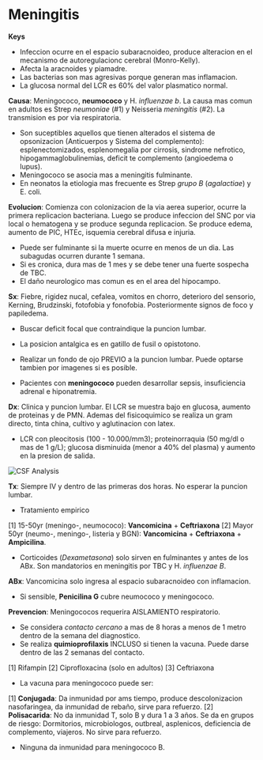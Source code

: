 # Meningitis

**Keys**

- Infeccion ocurre en el espacio subaracnoideo, produce alteracion en el mecanismo de autoregulacionc cerebral (Monro-Kelly).
- Afecta la aracnoides y piamadre.
- Las bacterias son mas agresivas porque generan mas inflamacion.
- La glucosa normal del LCR es 60% del valor plasmatico normal.

**Causa**: Meningococo, **neumococo** y H. *influenzae b*. La causa mas comun en adultos es Strep *neumoniae* (#1) y Neisseria *meningitis* (#2). La transmision es por via respiratoria.

- Son suceptibles aquellos que tienen alterados el sistema de opsonizacion (Anticuerpos y Sistema del complemento): esplenectomizados, esplenomegalia por cirrosis, sindrome nefrotico, hipogammaglobulinemias, deficit te complemento (angioedema o lupus).
- Meningococo se asocia mas a meningitis fulminante.
- En neonatos la etiologia mas frecuente es Strep *grupo B* (*agalactiae*) y E. coli.

**Evolucion**: Comienza con colonizacion de la via aerea superior, ocurre la primera replicacion bacteriana. Luego se produce infeccion del SNC por via local o hematogena y se produce segunda replicacion. Se produce edema, aumento de PIC, HTEc, isquemia cerebral difusa e injuria.

- Puede ser fulminante si la muerte ocurre en menos de un dia. Las subagudas ocurren durante 1 semana.
- Si es cronica, dura mas de 1 mes y se debe tener una fuerte sospecha de TBC.
- El daño neurologico mas comun es en el area del hipocampo.

**Sx**: Fiebre, rigidez nucal, cefalea, vomitos en chorro, deterioro del sensorio, Kerning, Brudzinski, fotofobia y fonofobia. Posteriormente signos de foco y papiledema.

- Buscar deficit focal que contraindique la puncion lumbar.
- La posicion antalgica es en gatillo de fusil o opistotono.
- Realizar un fondo de ojo PREVIO a la puncion lumbar. Puede optarse tambien por imagenes si es posible.

- Pacientes con **meningococo** pueden desarrollar sepsis, insuficiencia adrenal e hiponatremia.

**Dx**: Clinica y puncion lumbar. El LCR se muestra bajo en glucosa, aumento de proteinas y de PMN. Ademas del fisicoquimico se realiza un gram directo, tinta china, cultivo y aglutinacion con latex.

- LCR con pleocitosis (100 - 10.000/mm3); proteinorraquia (50 mg/dl o mas de 1 g/L); glucosa disminuida (menor a 40% del plasma) y aumento en la presion de salida.

![CSF Analysis](/img/csf_analysis.jpg)

**Tx**: Siempre IV y dentro de las primeras dos horas. No esperar la puncion lumbar.

- Tratamiento empirico

[1] 15-50yr (meningo-, neumococo): **Vancomicina** + **Ceftriaxona**
[2] Mayor 50yr (neumo-, meningo-, listeria y BGN): **Vancomicina** + **Ceftriaxona** + **Ampicilina**.

- Corticoides (*Dexametasona*) solo sirven en fulminantes y antes de los ABx. Son mandatorios en meningitis por TBC y H. *influenzae B*.

**ABx**: Vancomicina solo ingresa al espacio subaracnoideo con inflamacion.

- Si sensible, **Penicilina G** cubre neumococo y meningococo.

**Prevencion**: Meningococos requerira AISLAMIENTO respiratorio.

- Se considera *contacto cercano* a mas de 8 horas a menos de 1 metro dentro de la semana del diagnostico.
- Se realiza **quimioprofilaxis** INCLUSO si tienen la vacuna. Puede darse dentro de las 2 semanas del contacto.

[1] Rifampin
[2] Ciprofloxacina (solo en adultos)
[3] Ceftriaxona

- La vacuna para meningococo puede ser:

[1] **Conjugada**: Da inmunidad por ams tiempo, produce descolonizacion nasofaringea, da inmunidad de rebaño, sirve para refuerzo.
[2] **Polisacarida**: No da inmunidad T, solo B y dura 1 a 3 años. Se da en grupos de riesgo: Dormitorios, microbiologos, outbreal, asplenicos, deficiencia de complemento, viajeros. No sirve para refuerzo.

- Ninguna da inmunidad para meningococo B.
